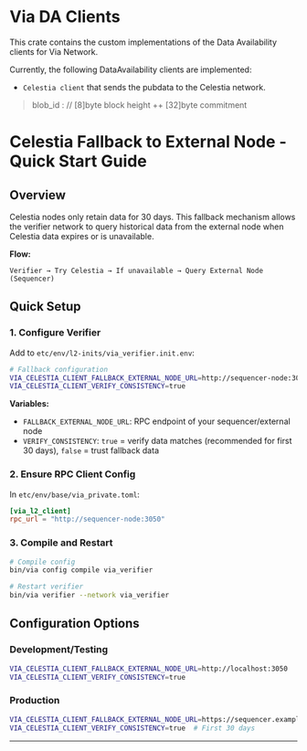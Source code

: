 # Via DA Clients

This crate contains the custom implementations of the Data Availability clients for Via Network.

Currently, the following DataAvailability clients are implemented:

- `Celestia client` that sends the pubdata to the Celestia network.

> blob_id : // [8]byte block height ++ [32]byte commitment

# Celestia Fallback to External Node - Quick Start Guide

## Overview

Celestia nodes only retain data for 30 days. This fallback mechanism allows the verifier network to query historical
data from the external node when Celestia data expires or is unavailable.

**Flow:**

```
Verifier → Try Celestia → If unavailable → Query External Node (Sequencer)
```

## Quick Setup

### 1. Configure Verifier

Add to `etc/env/l2-inits/via_verifier.init.env`:

```bash
# Fallback configuration
VIA_CELESTIA_CLIENT_FALLBACK_EXTERNAL_NODE_URL=http://sequencer-node:3050
VIA_CELESTIA_CLIENT_VERIFY_CONSISTENCY=true
```

**Variables:**

- `FALLBACK_EXTERNAL_NODE_URL`: RPC endpoint of your sequencer/external node
- `VERIFY_CONSISTENCY`: `true` = verify data matches (recommended for first 30 days), `false` = trust fallback data

### 2. Ensure RPC Client Config

In `etc/env/base/via_private.toml`:

```toml
[via_l2_client]
rpc_url = "http://sequencer-node:3050"
```

### 3. Compile and Restart

```bash
# Compile config
bin/via config compile via_verifier

# Restart verifier
bin/via verifier --network via_verifier
```

## Configuration Options

### Development/Testing

```bash
VIA_CELESTIA_CLIENT_FALLBACK_EXTERNAL_NODE_URL=http://localhost:3050
VIA_CELESTIA_CLIENT_VERIFY_CONSISTENCY=true
```

### Production

```bash
VIA_CELESTIA_CLIENT_FALLBACK_EXTERNAL_NODE_URL=https://sequencer.example.com:3050
VIA_CELESTIA_CLIENT_VERIFY_CONSISTENCY=true  # First 30 days
```

---
